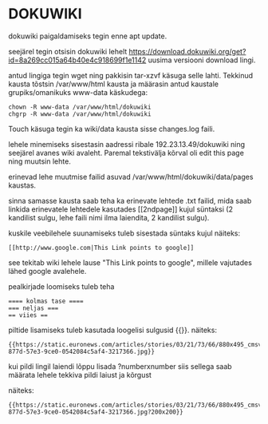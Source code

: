 # DOKUWIKI

dokuwiki paigaldamiseks tegin enne apt update.

seejärel tegin otsisin dokuwiki lehelt https://download.dokuwiki.org/get?id=8a269cc015a64b40e4c918699f1e1142 uusima versiooni download lingi.

antud lingiga tegin wget ning pakkisin tar-xzvf käsuga selle lahti.
Tekkinud kausta tõstsin /var/www/html kausta ja määrasin antud kaustale grupiks/omanikuks www-data käskudega:
```
chown -R www-data /var/www/html/dokuwiki
chgrp -R www-data /var/www/html/dokuwiki
```

Touch käsuga tegin ka wiki/data kausta sisse changes.log faili.

lehele minemiseks sisestasin aadressi ribale 192.23.13.49/dokuwiki ning seejärel avanes wiki avaleht. Paremal tekstivälja kõrval oli edit this page ning muutsin lehte.

erinevad lehe muutmise failid asuvad /var/www/html/dokuwiki/data/pages kaustas.

sinna samasse kausta saab teha ka erinevate lehtede .txt failid, mida saab linkida erinevatele lehtedele kasutades [[2ndpage]] kujul süntaksi (2 kandilist sulgu, lehe faili nimi ilma laiendita, 2 kandilist sulgu).

kuskile veebilehele suunamiseks tuleb sisestada süntaks kujul näiteks:
```
[[http://www.google.com|This Link points to google]]
```

see tekitab wiki lehele lause "This Link points to google", millele vajutades lähed google avalehele. 


pealkirjade loomiseks tuleb teha
```
==== kolmas tase ====
=== neljas ===
== viies ==
``` 

piltide lisamiseks tuleb kasutada loogelisi sulgusid {{}}. näiteks:
```
{{https://static.euronews.com/articles/stories/03/21/73/66/880x495_cmsv2_298e3b01-877d-57e3-9ce0-0542084c5af4-3217366.jpg}}
```


kui pildi lingil laiendi lõppu lisada ?numberxnumber siis sellega saab määrata lehele tekkiva pildi laiust ja kõrgust

näiteks:

```
{{https://static.euronews.com/articles/stories/03/21/73/66/880x495_cmsv2_298e3b01-877d-57e3-9ce0-0542084c5af4-3217366.jpg?200x200}}
```
